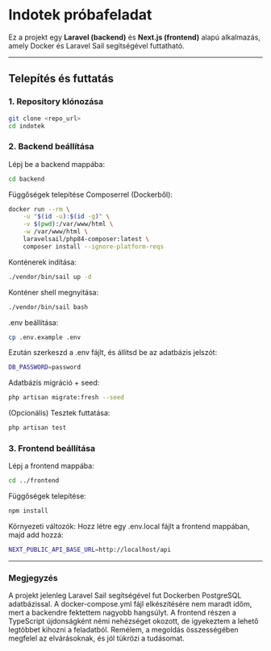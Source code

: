 # Indotek próbafeladat

Ez a projekt egy **Laravel (backend)** és **Next.js (frontend)** alapú alkalmazás, amely Docker és Laravel Sail segítségével futtatható.

---

## Telepítés és futtatás

### 1. Repository klónozása

```bash
git clone <repo_url>
cd indotek
```

### 2. Backend beállítása

Lépj be a backend mappába:

```bash
cd backend
```

Függőségek telepítése Composerrel (Dockerből):

```bash
docker run --rm \
    -u "$(id -u):$(id -g)" \
    -v $(pwd):/var/www/html \
    -w /var/www/html \
    laravelsail/php84-composer:latest \
    composer install --ignore-platform-reqs
```

Konténerek indítása:

```bash
./vendor/bin/sail up -d
```

Konténer shell megnyitása:

```bash
./vendor/bin/sail bash
```

.env beállítása:

```bash
cp .env.example .env
```

Ezután szerkeszd a .env fájlt, és állítsd be az adatbázis jelszót:

```bash
DB_PASSWORD=password
```

Adatbázis migráció + seed:

```bash
php artisan migrate:fresh --seed
```

(Opcionális) Tesztek futtatása:

```bash
php artisan test
```

### 3. Frontend beállítása

Lépj a frontend mappába:

```bash
cd ../frontend
```

Függőségek telepítése:

```bash
npm install
```

Környezeti változók:
Hozz létre egy .env.local fájlt a frontend mappában, majd add hozzá:

```bash
NEXT_PUBLIC_API_BASE_URL=http://localhost/api
```

---

### Megjegyzés

A projekt jelenleg Laravel Sail segítségével fut Dockerben PostgreSQL adatbázissal.
A docker-compose.yml fájl elkészítésére nem maradt időm, mert a backendre fektettem nagyobb hangsúlyt.
A frontend részen a TypeScript újdonságként némi nehézséget okozott, de igyekeztem a lehető legtöbbet kihozni a feladatból.
Remélem, a megoldás összességében megfelel az elvárásoknak, és jól tükrözi a tudásomat.
